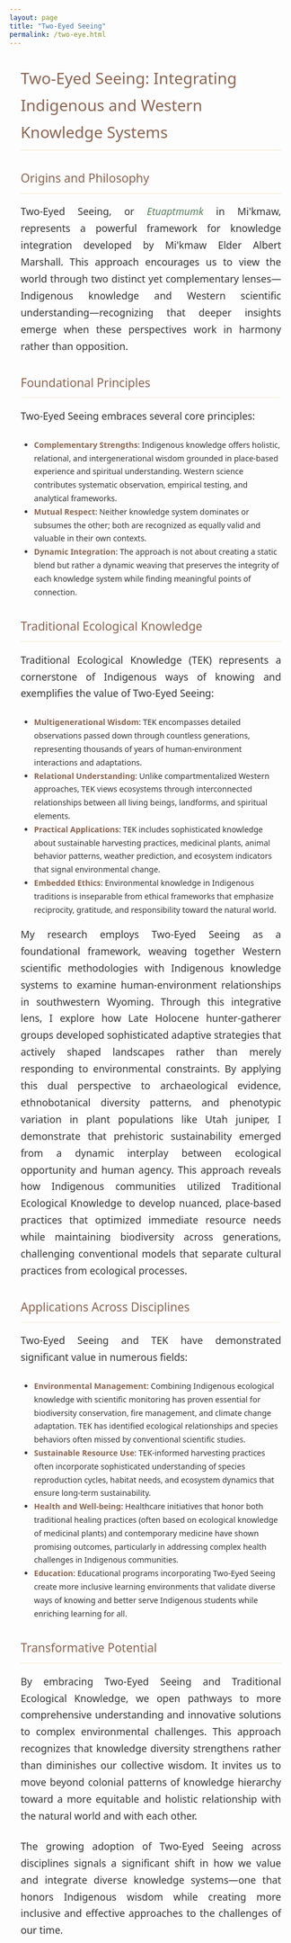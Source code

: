 ```yaml
---
layout: page
title: "Two-Eyed Seeing"
permalink: /two-eye.html
---
```


<style>
    /* Hide auto-generated heading */
    h1.post-title, h1.page-title, header.post-header h1 {
        display: none !important;
    }
    
    /* Color Palette */
    :root {
        --primary-color: #5b7e5f;
        --secondary-color: #8a6552;
        --accent-color: #d8b976;
        --light-bg: #f8f8f5;
        --dark-text: #333333;
    }
    
    /* Main content styles */
    .content-wrapper {
        font-family: 'Segoe UI', Tahoma, Geneva, Verdana, sans-serif;
        line-height: 1.7;
        color: var(--dark-text);
        max-width: 900px;
        margin: 0 auto;
        padding: 0 20px;
    }
    
    /* Introduction paragraph and content styling */
    .content-wrapper p {
        font-size: 1.1rem;
        margin-bottom: 1.5rem;
        text-align: justify;
    }
    
    /* Content headings */
    .content-wrapper h1, 
    .content-wrapper h2, 
    .content-wrapper h3, 
    .content-wrapper h4 {
        color: var(--secondary-color);
        margin-top: 2rem;
        margin-bottom: 1rem;
        font-weight: 500;
        border-bottom: 1px solid rgba(216, 185, 118, 0.3);
        padding-bottom: 0.5rem;
    }
    
    /* Read More link styling if needed */
    .read-more {
        display: inline-block;
        color: var(--secondary-color);
        text-decoration: none;
        font-weight: 600;
        margin-top: 0.5rem;
    }
    
    .read-more:hover {
        text-decoration: underline;
    }
    
    /* Emphasis and key terms */
    .content-wrapper strong, 
    .content-wrapper b {
        color: var(--secondary-color);
        font-weight: 600;
    }
    
    .content-wrapper em, 
    .content-wrapper i {
        color: var(--primary-color);
        font-style: italic;
    }
</style>

<div class="content-wrapper">
  <h1>Two-Eyed Seeing: Integrating Indigenous and Western Knowledge Systems</h1>
  
  <h2>Origins and Philosophy</h2>
  <p>
    Two-Eyed Seeing, or <em>Etuaptmumk</em> in Mi'kmaw, represents a powerful framework for knowledge integration developed by Mi'kmaw Elder Albert Marshall. This approach encourages us to view the world through two distinct yet complementary lenses—Indigenous knowledge and Western scientific understanding—recognizing that deeper insights emerge when these perspectives work in harmony rather than opposition.
  </p>
  
  <h2>Foundational Principles</h2>
  <p>
    Two-Eyed Seeing embraces several core principles:
  </p>
  <ul>
    <li>
      <strong>Complementary Strengths</strong>: Indigenous knowledge offers holistic, relational, and intergenerational wisdom grounded in place-based experience and spiritual understanding. Western science contributes systematic observation, empirical testing, and analytical frameworks.
    </li>
    <li>
      <strong>Mutual Respect</strong>: Neither knowledge system dominates or subsumes the other; both are recognized as equally valid and valuable in their own contexts.
    </li>
    <li>
      <strong>Dynamic Integration</strong>: The approach is not about creating a static blend but rather a dynamic weaving that preserves the integrity of each knowledge system while finding meaningful points of connection.
    </li>
  </ul>
  
  <h2>Traditional Ecological Knowledge</h2>
  <p>
    Traditional Ecological Knowledge (TEK) represents a cornerstone of Indigenous ways of knowing and exemplifies the value of Two-Eyed Seeing:
  </p>
  <ul>
    <li>
      <strong>Multigenerational Wisdom</strong>: TEK encompasses detailed observations passed down through countless generations, representing thousands of years of human-environment interactions and adaptations.
    </li>
    <li>
      <strong>Relational Understanding</strong>: Unlike compartmentalized Western approaches, TEK views ecosystems through interconnected relationships between all living beings, landforms, and spiritual elements.
    </li>
    <li>
      <strong>Practical Applications</strong>: TEK includes sophisticated knowledge about sustainable harvesting practices, medicinal plants, animal behavior patterns, weather prediction, and ecosystem indicators that signal environmental change.
    </li>
    <li>
      <strong>Embedded Ethics</strong>: Environmental knowledge in Indigenous traditions is inseparable from ethical frameworks that emphasize reciprocity, gratitude, and responsibility toward the natural world.
    </li>
  </ul>
  
  <p>
    My research employs Two-Eyed Seeing as a foundational framework, weaving together Western scientific methodologies with Indigenous knowledge systems to examine human-environment relationships in southwestern Wyoming. Through this integrative lens, I explore how Late Holocene hunter-gatherer groups developed sophisticated adaptive strategies that actively shaped landscapes rather than merely responding to environmental constraints. By applying this dual perspective to archaeological evidence, ethnobotanical diversity patterns, and phenotypic variation in plant populations like Utah juniper, I demonstrate that prehistoric sustainability emerged from a dynamic interplay between ecological opportunity and human agency. This approach reveals how Indigenous communities utilized Traditional Ecological Knowledge to develop nuanced, place-based practices that optimized immediate resource needs while maintaining biodiversity across generations, challenging conventional models that separate cultural practices from ecological processes.
  </p>
  
  <h2>Applications Across Disciplines</h2>
  <p>
    Two-Eyed Seeing and TEK have demonstrated significant value in numerous fields:
  </p>
  <ul>
    <li>
      <strong>Environmental Management</strong>: Combining Indigenous ecological knowledge with scientific monitoring has proven essential for biodiversity conservation, fire management, and climate change adaptation. TEK has identified ecological relationships and species behaviors often missed by conventional scientific studies.
    </li>
    <li>
      <strong>Sustainable Resource Use</strong>: TEK-informed harvesting practices often incorporate sophisticated understanding of species reproduction cycles, habitat needs, and ecosystem dynamics that ensure long-term sustainability.
    </li>
    <li>
      <strong>Health and Well-being</strong>: Healthcare initiatives that honor both traditional healing practices (often based on ecological knowledge of medicinal plants) and contemporary medicine have shown promising outcomes, particularly in addressing complex health challenges in Indigenous communities.
    </li>
    <li>
      <strong>Education</strong>: Educational programs incorporating Two-Eyed Seeing create more inclusive learning environments that validate diverse ways of knowing and better serve Indigenous students while enriching learning for all.
    </li>
  </ul>
  
  <h2>Transformative Potential</h2>
  <p>
    By embracing Two-Eyed Seeing and Traditional Ecological Knowledge, we open pathways to more comprehensive understanding and innovative solutions to complex environmental challenges. This approach recognizes that knowledge diversity strengthens rather than diminishes our collective wisdom. It invites us to move beyond colonial patterns of knowledge hierarchy toward a more equitable and holistic relationship with the natural world and with each other.
  </p>
  <p>
    The growing adoption of Two-Eyed Seeing across disciplines signals a significant shift in how we value and integrate diverse knowledge systems—one that honors Indigenous wisdom while creating more inclusive and effective approaches to the challenges of our time.
  </p>
</div>
